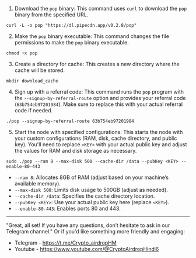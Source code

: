 1. Download the `pop` binary: This command uses `curl` to download the `pop` binary from the specified URL.
```
curl -L -o pop "https://dl.pipecdn.app/v0.2.8/pop"
```

2. Make the `pop` binary executable: This command changes the file permissions to make the `pop` binary executable.
```
chmod +x pop
```

3. Create a directory for cache: This creates a new directory where the cache will be stored.
```
mkdir download_cache
```
4. Sign up with a referral code: This command runs the `pop` program with the `--signup-by-referral-route` option 
and provides your referral code (`63b754eb97201984`). Make sure to replace this with your actual referral code if needed.
```
./pop --signup-by-referral-route 63b754eb97201984
```

5. Start the node with specified configurations: This starts the node with your custom configurations (RAM, disk, cache directory, and public key).
You'll need to replace `<KEY>` with your actual public key and adjust the values for RAM and disk storage as necessary.
```
sudo ./pop --ram 8 --max-disk 500 --cache-dir /data --pubKey <KEY> --enable-80-443
```
* `--ram 8`: Allocates 8GB of RAM (adjust based on your machine’s available memory).
* `--max-disk 500`: Limits disk usage to 500GB (adjust as needed).
* `--cache-dir /data`: Specifies the cache directory location.
* `--pubKey <KEY>`: Use your actual public key here (replace `<KEY>`).
* `--enable-80-443`: Enables ports 80 and 443.

 ---------------------------------------------------------------------------------------------------------------------------

"Great, all set! If you have any questions, don’t hesitate to ask in our Telegram channel."
Or if you'd like something more friendly and engaging:
- Telegram - https://t.me/Crypto_airdropHM
- Youtube - https://www.youtube.com/@CryptoAirdropHindi6
